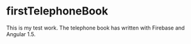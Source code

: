 # firstTelephoneBook
This is my test work. The telephone book has written with Firebase and Angular 1.5.


